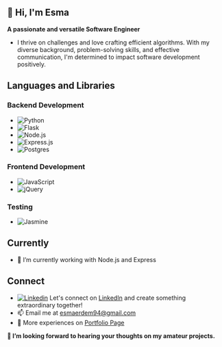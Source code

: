 ## 👋 Hi, I'm Esma
**A passionate and versatile Software Engineer**
-  I thrive on challenges and love crafting efficient algorithms. With my diverse background, problem-solving skills, and effective communication, I'm determined to impact software development positively.
  
## Languages and Libraries

### Backend Development
- ![Python](https://img.shields.io/badge/python-3670A0?style=for-the-badge&logo=python&logoColor=ffdd54)
- ![Flask](https://img.shields.io/badge/flask-%23000.svg?style=for-the-badge&logo=flask&logoColor=white)
- ![Node.js](https://img.shields.io/badge/node.js-6DA55F?style=for-the-badge&logo=node.js&logoColor=white)
- ![Express.js](https://img.shields.io/badge/express.js-%23404d59.svg?style=for-the-badge&logo=express&logoColor=%2361DAFB)
- ![Postgres](https://img.shields.io/badge/postgres-%23316192.svg?style=for-the-badge&logo=postgresql&logoColor=white)

### Frontend Development
- ![JavaScript](https://img.shields.io/badge/javascript-%23323330.svg?style=for-the-badge&logo=javascript&logoColor=%23F7DF1E)
- ![jQuery](https://img.shields.io/badge/jquery-%230769AD.svg?style=for-the-badge&logo=jquery&logoColor=white)

### Testing
- ![Jasmine](https://img.shields.io/badge/-Jasmine-%238A4182?style=for-the-badge&logo=Jasmine&logoColor=white)

## Currently 
- 🌱 I’m currently working with Node.js and Express
 

##  Connect
-  [![Linkedin](https://i.stack.imgur.com/gVE0j.png)](https://www.linkedin.com/in/esma-erdem-398723229/)  Let's connect on [LinkedIn](https://www.linkedin.com/in/esma-erdem-398723229/) and create something extraordinary together!
- 📫 Email me at esmaerdem94@gmail.com
- :page_facing_up: More experiences on [Portfolio Page](https://esmanerdem.github.io/esmaPorfolio/)
  
**💞️ I’m looking forward to hearing your thoughts on my amateur projects.**
  
<!---
EsmaNErdem/EsmaNErdem is a ✨ special ✨ repository because its `README.md` (this file) appears on your GitHub profile.
You can click the Preview link to take a look at your changes.
--->
